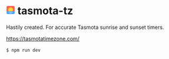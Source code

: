 # <img src="static/favicon.png" width="24" height="24"> tasmota-tz

Hastily created. For accurate Tasmota sunrise and sunset timers.

https://tasmotatimezone.com/

```sh-session
$ npm run dev
```
